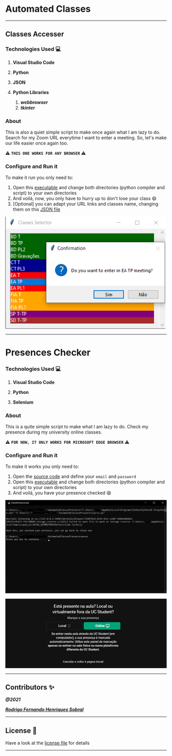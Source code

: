 # Automated Classes
___ 
## Classes Accesser
### Technologies Used :computer:

1) **Visual Studio Code**

2) **Python**

3) **JSON**

3) **Python Libraries**

    1) ***webbrowser***
    2) ***tkinter***

### About
This is also a quiet simple script to make once again what I am lazy to do. Search for my Zoom URL everytime I want to enter a meeting. So, let's make our life easier once again too.

:warning: **`THIS ONE WORKS FOR ANY BROWSER`** :warning:

### Configure and Run it
To make it run you only need to:
1) Open this [executable](ClassesAccesser/AccessClass.bat) and change both directories (python compiler and script) to your own directories
2) And voilá, now, you only have to hurry up to don't lose your class :smile:
3) [Optional] you can adapt your URL links and classes name, changing them on this [JSON file](ClassesAccesser/URLDatabase.json)

![output](ClassesAccesser/screenshot.png)
___
# Presences Checker

### Technologies Used :computer:

1) **Visual Studio Code**

2) **Python**

3) **Selenium**

### About
This is a quite simple script to make what I am lazy to do. Check my presence during my university online classes.

:warning: **`FOR NOW, IT ONLY WORKS FOR MICROSOFT EDGE BROWSER`** :warning:

### Configure and Run it
To make it works you only need to:
1) Open the [source code](PresencesChecker/source.py) and define your `email` and `password`
2) Open this [executable](PresencesChecker/CheckPresence.bat) and change both directories (python compiler and script) to your own directories
3) And voilá, you have your presence checked :smile:

![output](PresencesChecker/terminal_output.png)

![presence_checker](PresencesChecker/presence_checked.png)
___
## **Contributors** :sparkles:

<html><i><b>@2021</b></i></html>

***[Rodrigo Fernando Henriques Sobral](https://github.com/RodrigoSobral2000)***
___
## License :link:
Have a look at the [license file](LICENSE) for details
___
